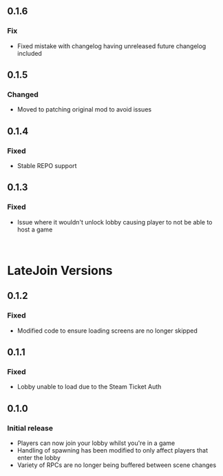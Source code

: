 ## 0.1.6
### Fix
- Fixed mistake with changelog having unreleased future changelog included 

## 0.1.5
### Changed
- Moved to patching original mod to avoid issues

## 0.1.4
### Fixed
- Stable REPO support

## 0.1.3
### Fixed
- Issue where it wouldn't unlock lobby causing player to not be able to host a game

<br>

# LateJoin Versions
## 0.1.2
### Fixed
- Modified code to ensure loading screens are no longer skipped

## 0.1.1
### Fixed
- Lobby unable to load due to the Steam Ticket Auth

## 0.1.0
### Initial release
- Players can now join your lobby whilst you're in a game
- Handling of spawning has been modified to only affect players that enter the lobby
- Variety of RPCs are no longer being buffered between scene changes